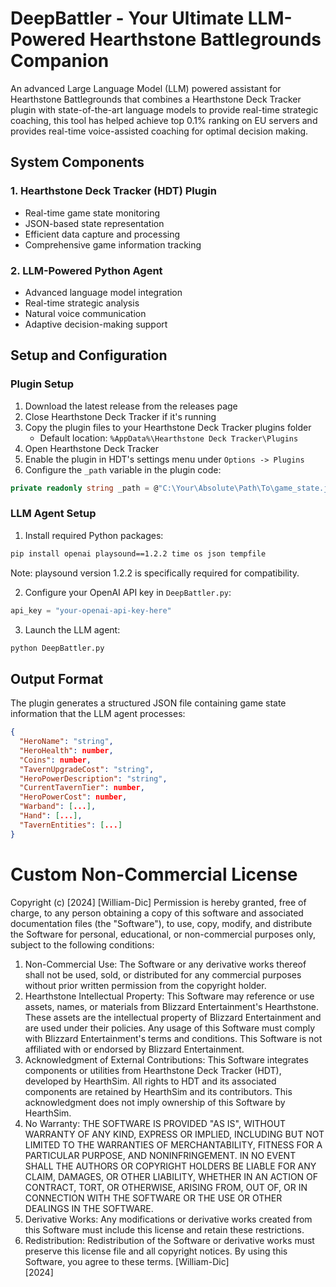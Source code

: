 # DeepBattler - Your Ultimate LLM-Powered Hearthstone Battlegrounds Companion

An advanced Large Language Model (LLM) powered assistant for Hearthstone Battlegrounds that combines a Hearthstone Deck Tracker plugin with state-of-the-art language models to provide real-time strategic coaching, this tool has helped achieve top 0.1% ranking on EU servers and provides real-time voice-assisted coaching for optimal decision making.

## System Components

### 1. Hearthstone Deck Tracker (HDT) Plugin
- Real-time game state monitoring
- JSON-based state representation
- Efficient data capture and processing
- Comprehensive game information tracking

### 2. LLM-Powered Python Agent
- Advanced language model integration
- Real-time strategic analysis
- Natural voice communication
- Adaptive decision-making support

## Setup and Configuration

### Plugin Setup
1. Download the latest release from the releases page
2. Close Hearthstone Deck Tracker if it's running
3. Copy the plugin files to your Hearthstone Deck Tracker plugins folder
   - Default location: `%AppData%\Hearthstone Deck Tracker\Plugins`
4. Open Hearthstone Deck Tracker
5. Enable the plugin in HDT's settings menu under `Options -> Plugins`
6. Configure the `_path` variable in the plugin code:
```csharp
private readonly string _path = @"C:\Your\Absolute\Path\To\game_state.json";
```

### LLM Agent Setup
1. Install required Python packages:
```bash
pip install openai playsound==1.2.2 time os json tempfile
```
Note: playsound version 1.2.2 is specifically required for compatibility.

2. Configure your OpenAI API key in `DeepBattler.py`:
```python
api_key = "your-openai-api-key-here"
```

3. Launch the LLM agent:
```bash
python DeepBattler.py
```

## Output Format

The plugin generates a structured JSON file containing game state information that the LLM agent processes:

```json
{
  "HeroName": "string",
  "HeroHealth": number,
  "Coins": number,
  "TavernUpgradeCost": "string",
  "HeroPowerDescription": "string",
  "CurrentTavernTier": number,
  "HeroPowerCost": number,
  "Warband": [...],
  "Hand": [...],
  "TavernEntities": [...]
}
```

# Custom Non-Commercial License
Copyright (c) [2024] [William-Dic]
Permission is hereby granted, free of charge, to any person obtaining a copy
of this software and associated documentation files (the "Software"), to use,
copy, modify, and distribute the Software for personal, educational, or
non-commercial purposes only, subject to the following conditions:
1. Non-Commercial Use:
   The Software or any derivative works thereof shall not be used, sold, or distributed for any commercial purposes without prior written permission from the copyright holder.
2. Hearthstone Intellectual Property:
   This Software may reference or use assets, names, or materials from Blizzard Entertainment's Hearthstone. These assets are the intellectual property of Blizzard Entertainment and are used under their policies. Any usage of this Software must comply with Blizzard Entertainment's terms and conditions. This Software is not affiliated with or endorsed by Blizzard Entertainment.
3. Acknowledgment of External Contributions:
   This Software integrates components or utilities from Hearthstone Deck Tracker (HDT), developed by HearthSim. All rights to HDT and its associated components are retained by HearthSim and its contributors. This acknowledgment does not imply ownership of this Software by HearthSim.
4. No Warranty:
   THE SOFTWARE IS PROVIDED "AS IS", WITHOUT WARRANTY OF ANY KIND, EXPRESS OR IMPLIED, INCLUDING BUT NOT LIMITED TO THE WARRANTIES OF MERCHANTABILITY, FITNESS FOR A PARTICULAR PURPOSE, AND NONINFRINGEMENT. IN NO EVENT SHALL THE AUTHORS OR COPYRIGHT HOLDERS BE LIABLE FOR ANY CLAIM, DAMAGES, OR OTHER LIABILITY, WHETHER IN AN ACTION OF CONTRACT, TORT, OR OTHERWISE, ARISING FROM, OUT OF, OR IN CONNECTION WITH THE SOFTWARE OR THE USE OR OTHER DEALINGS IN THE SOFTWARE.
5. Derivative Works:
   Any modifications or derivative works created from this Software must include this license and retain these restrictions.
6. Redistribution:
   Redistribution of the Software or derivative works must preserve this license file and all copyright notices.
By using this Software, you agree to these terms.
[William-Dic]  
[2024]

